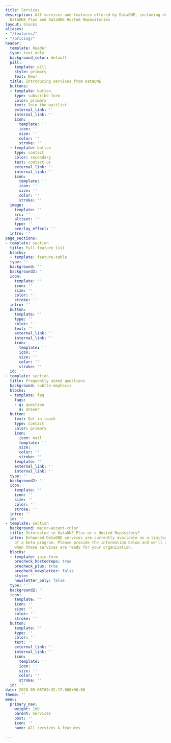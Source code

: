```yaml
---
title: Services
description: All services and features offered by DataONE, including details about
  DataONE Plus and DataONE Hosted Repositories
layout: blocks
aliases:
- "/features/"
- "/pricing/"
header:
  template: header
  type: text only
  background_color: default
  pill:
    template: pill
    style: primary
    text: New!
  title: Introducing services from DataONE
  buttons:
  - template: button
    type: subscribe form
    color: primary
    text: Join the waitlist
    external_link: ''
    internal_link: ''
    icon:
      template: ''
      icon: ''
      size: ''
      color: ''
      stroke: ''
  - template: button
    type: contact
    color: secondary
    text: contact us
    external_link: ''
    internal_link: ''
    icon:
      template: ''
      icon: ''
      size: ''
      color: ''
      stroke: ''
  image:
    template: ''
    src: ''
    alttext: ''
    type: ''
    overlay_effect: ''
  intro: ''
page_sections:
- template: section
  title: Full feature list
  blocks:
  - template: feature-table
  type: ''
  background: ''
  background2: ''
  icon:
    template: ''
    icon: ''
    size: ''
    color: ''
    stroke: ''
  intro: ''
  button:
    template: ''
    type: ''
    color: ''
    text: ''
    external_link: ''
    internal_link: ''
    icon:
      template: ''
      icon: ''
      size: ''
      color: ''
      stroke: ''
  id: ''
- template: section
  title: Frequently asked questions
  background: subtle-emphasis
  blocks:
  - template: faq
    faqs:
    - q: question
      a: answer
  button:
    text: Get in touch
    type: contact
    color: primary
    icon:
      icon: mail
      template: ''
      size: ''
      color: ''
      stroke: ''
    template: ''
    external_link: ''
    internal_link: ''
  type: ''
  background2: ''
  icon:
    template: ''
    icon: ''
    size: ''
    color: ''
    stroke: ''
  intro: ''
  id: ''
- template: section
  background: major-accent-color
  title: Interested in DataONE Plus or a Hosted Repository?
  intro: Enhanced DataONE services are currently available on a limited basis as part
    of a beta program. Please provide the information below and we’ll get in touch
    when these services are ready for your organization.
  blocks:
  - template: join-form
    precheck_hostedrepo: true
    precheck_plus: true
    precheck_newsletter: false
    style: ''
    newsletter_only: false
  type: ''
  background2: ''
  icon:
    template: ''
    icon: ''
    size: ''
    color: ''
    stroke: ''
  button:
    template: ''
    type: ''
    color: ''
    text: ''
    external_link: ''
    internal_link: ''
    icon:
      template: ''
      icon: ''
      size: ''
      color: ''
      stroke: ''
  id: ''
date: 2020-05-08T00:32:17.000+00:00
theme: ''
menu:
  primary_nav:
    weight: 100
    parent: Services
    post: ''
    icon: ''
    name: All services & features

---
```

